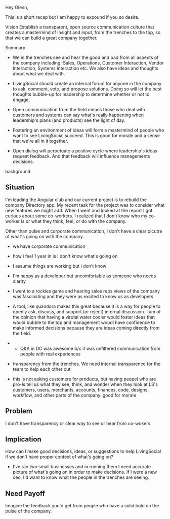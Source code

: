 
Hey Glenn,

This is a short recap but I am happy to expound if you so desire. 

Vision
Establish a transparent, open source communication culture that creates a mastermind of insight and input, from the trenches to the top, so that we can build a great company together.

Summary
- We in the trenches see and hear the good and bad from all aspects of the company including; Sales, Operations, Customer Interaction, Vendor Interaction, Systems Interaction etc. We also have ideas and thoughts about what we deal with.

- LivingSocial should create an internal forum for anyone in the company to ask, comment, vote, and propose solutions. Doing so will let the best thoughts bubble-up for leadership to determine whether or not to engage.

- Open communication from the field means those who deal with customers and systems can say what's really happening when leadership's plans (and products) see the light of day. 

- Fostering an environment of ideas will form a mastermind of people who want to see LivingSocial succeed. This is good for morale and a sense that we're all in it together.

- Open dialog will perpetuate a positive cycle where leadership's ideas request feedback. And that feedback will influence managements decisions. 






background

## Situation

I'm leading the Angular club and our current project is to rebuild the company Directory app. My recent task for the project was to consider what new features we might add. When I went and looked at the report I got curious about some co-workers. I realized that I don't know who my co-worker is or what they think, feel, or do with the company.

Other than pulse and corporate communication, I don't have a clear picutre of what's going on with the company.

- we have corporate communication
- how i feel 1 year in is I don't know what's going on
- I assume things are working but i don't know
- I'm happy as a developer but uncomfortable as someone who needs clarity 

- I went to a rockies game and hearing sales reps views of the company was fascinating and they were as excited to know us as developers
- A tool, like quandora makes this great because it is a way for people to openly ask, discuss, and support (or reject) internal discussion. I am of the opinion that having a virutal water cooler would foster ideas that would bubble to the top and management woudl have confidence to make informed decisions because they are ideas coming directly from the field.
- - Q&A in DC was awesome b/c it was unfiltered communication from people with real experiences
- transparency from the trenches. We need internal transparence for the team to help each other out.
- this is not asking customers for products, but having peopel who are pro-ls tell us what they see, think, and wonder when they look at LS's customers, users, merchants, accounts, finances, code, designs, workflow, and other parts of the company.
good for morale



## Problem
I don't have transparency or clear way to see or hear from co-wokers

## Implication
How can I make good decisions, ideas, or suggestions to help LivingSocial if we don't have proper context of what's going on? 

- I've ran two small businesses and in running them I need accurate picture of what's going on in order to make decisions. If I were a new ceo, I'd want to know what the people in the trenches are seeing. 

## Need Payoff
Imagine the feedback you'd get from people who have a solid hold on the pulse of the company.
